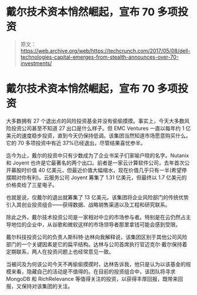 # 戴尔技术资本悄然崛起，宣布 70 多项投资 

> 原文：<https://web.archive.org/web/https://techcrunch.com/2017/05/08/dell-technologies-capital-emerges-from-stealth-announces-over-70-investments/>

# 戴尔技术资本悄然崛起，宣布 70 多项投资

大多数拥有 27 个退出点的风险投资基金并没有偷偷摸摸。事实上，今天大多数风险投资公司甚至不知道 27 出口是什么样子。但 EMC Ventures 一直以每年约 1 亿美元的速度稳步投资，直到今天仍保持低调。该集团当然知道市场愿意购买什么。它的 70 多项投资中有近 37%已经退出，尽管结果喜忧参半。

迄今为止，戴尔的投资中只有少数成为了企业书呆子们家喻户晓的名字。Nutanix 和 Joyent 也许是它最著名的两个出口。前者是一家云计算软件公司，去年首次公开募股时价值 40 亿美元，但最近价值大幅缩水，现在价值几乎只有一半(希望停摆期对你有利)。云服务公司 Joyent 筹集了 1.31 亿美元，但最终以 1.7 亿美元的价格卖给了三星电子。

也就是说，仅戴尔的退出就筹集了 13 亿美元。该集团将企业风险部门的传统优势引入其创业投资组合——获得数据、战略销售渠道以及工程和研究联系。

除此之外，戴尔技术投资公司是一家相对中立的市场参与者。特别是在云仍然占主导地位的企业中，从谷歌和微软这样的市场领导者那里拿钱可能会感到受限。

戴尔科技投资公司的负责人斯科特·达林向我解释说，该集团区别于其他公司风险部门的一个关键因素是它的扁平结构。达林与公司首席执行官迈克尔·戴尔保持着定期联系，两人在投资问题上也经常意见一致。

当被问及为何该公司今天不再偷偷摸摸时，达林告诉我，他只是认为以该基金的规模来看，隐藏自己的活动是不值得的。在目前的投资组合中，该团队将寻求 MongoDB 和 RichRelevance 等值得关注的投资，以获得丰厚回报，既带来回报，又保持对该集团的关注。